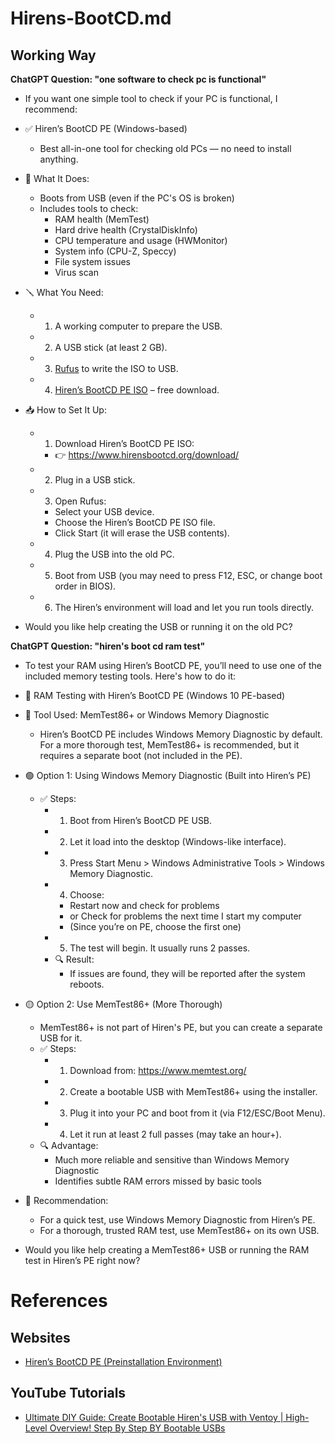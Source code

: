 # Hirens-BootCD.md

## Working Way

**ChatGPT Question: "one software to check pc is functional"**

* If you want one simple tool to check if your PC is functional, I recommend:

* ✅ Hiren’s BootCD PE (Windows-based)
  * Best all-in-one tool for checking old PCs — no need to install anything.

* 🔧 What It Does:
  * Boots from USB (even if the PC's OS is broken)
  * Includes tools to check:
    * RAM health (MemTest)
    * Hard drive health (CrystalDiskInfo)
    * CPU temperature and usage (HWMonitor)
    * System info (CPU-Z, Speccy)
    * File system issues
    * Virus scan

* 🪛 What You Need:
  * 1. A working computer to prepare the USB.
  * 2. A USB stick (at least 2 GB).
  * 3. [Rufus](https://rufus.ie/en/) to write the ISO to USB.
  * 4. [Hiren’s BootCD PE ISO](https://www.hirensbootcd.org/download/) – free download.

* 📥 How to Set It Up:
  * 1. Download Hiren’s BootCD PE ISO:
    * 👉 https://www.hirensbootcd.org/download/
  * 2. Plug in a USB stick.
  * 3. Open Rufus:
    * Select your USB device.
    * Choose the Hiren’s BootCD PE ISO file.
    * Click Start (it will erase the USB contents).
  * 4. Plug the USB into the old PC.
  * 5. Boot from USB (you may need to press F12, ESC, or change boot order in BIOS).
  * 6. The Hiren’s environment will load and let you run tools directly.

* Would you like help creating the USB or running it on the old PC?

**ChatGPT Question: "hiren's boot cd ram test"**

* To test your RAM using Hiren’s BootCD PE, you’ll need to use one of the included memory testing tools. Here's how to do it:

* 🧠 RAM Testing with Hiren’s BootCD PE (Windows 10 PE-based)

* 🔧 Tool Used: MemTest86+ or Windows Memory Diagnostic
  * Hiren’s BootCD PE includes Windows Memory Diagnostic by default. For a more thorough test, MemTest86+ is recommended, but it requires a separate boot (not included in the PE).

* 🟢 Option 1: Using Windows Memory Diagnostic (Built into Hiren’s PE)
  * ✅ Steps:
    * 1. Boot from Hiren’s BootCD PE USB.
    * 2. Let it load into the desktop (Windows-like interface).
    * 3. Press Start Menu > Windows Administrative Tools > Windows Memory Diagnostic.
    * 4. Choose:
      * Restart now and check for problems
      * or Check for problems the next time I start my computer
      * (Since you’re on PE, choose the first one)
    * 5. The test will begin. It usually runs 2 passes.
    * 🔍 Result:
      * If issues are found, they will be reported after the system reboots.

* 🟡 Option 2: Use MemTest86+ (More Thorough)
  * MemTest86+ is not part of Hiren's PE, but you can create a separate USB for it.
  * ✅ Steps:
    * 1. Download from: https://www.memtest.org/
    * 2. Create a bootable USB with MemTest86+ using the installer.
    * 3. Plug it into your PC and boot from it (via F12/ESC/Boot Menu).
    * 4. Let it run at least 2 full passes (may take an hour+).
  * 🔍 Advantage:
    * Much more reliable and sensitive than Windows Memory Diagnostic
    * Identifies subtle RAM errors missed by basic tools

* 📝 Recommendation:
  * For a quick test, use Windows Memory Diagnostic from Hiren’s PE.
  * For a thorough, trusted RAM test, use MemTest86+ on its own USB.

* Would you like help creating a MemTest86+ USB or running the RAM test in Hiren’s PE right now?

# References

## Websites

* [Hiren’s BootCD PE (Preinstallation Environment)](https://www.hirensbootcd.org/)

## YouTube Tutorials

* [Ultimate DIY Guide: Create Bootable Hiren's USB with Ventoy | High-Level Overview! Step By Step BY Bootable USBs](https://www.youtube.com/watch?v=tngwn5aJYoE)

